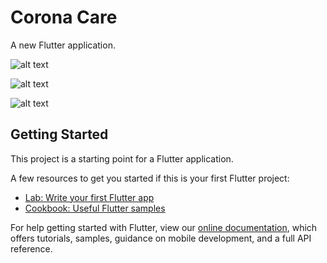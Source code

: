 # Corona Care

A new Flutter application.

![alt text](https://media-exp1.licdn.com/dms/image/C5122AQGIqrU0ZWnQiQ/feedshare-shrink_1280/0?e=1589414400&v=beta&t=cPejZW6USwIc8DWGX_-oSLBizMAofPBdXjTitM1cF6c "screen shot 1")

![alt text](https://media-exp1.licdn.com/dms/image/C5122AQEot3MePmgaog/feedshare-shrink_1280/0?e=1589414400&v=beta&t=nwMDX6p93eaQp80hvMBqSuWYXKQz7p8azl6fIhsxV2Y "screen shot 2")

![alt text](https://media-exp1.licdn.com/dms/image/C5122AQHso27btbsHKA/feedshare-shrink_1280/0?e=1589414400&v=beta&t=yovrYyRsRgfmRFXS0amNG0ZKGynlRSAjbU0XIc33T6Q "screen shot 3")

## Getting Started

This project is a starting point for a Flutter application.

A few resources to get you started if this is your first Flutter project:

- [Lab: Write your first Flutter app](https://flutter.dev/docs/get-started/codelab)
- [Cookbook: Useful Flutter samples](https://flutter.dev/docs/cookbook)

For help getting started with Flutter, view our
[online documentation](https://flutter.dev/docs), which offers tutorials,
samples, guidance on mobile development, and a full API reference.
